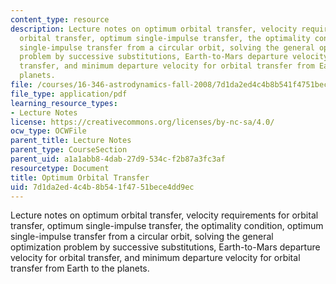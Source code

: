 ```yaml
---
content_type: resource
description: Lecture notes on optimum orbital transfer, velocity requirements for
  orbital transfer, optimum single-impulse transfer, the optimality condition, optimum
  single-impulse transfer from a circular orbit, solving the general optimization
  problem by successive substitutions, Earth-to-Mars departure velocity for orbital
  transfer, and minimum departure velocity for orbital transfer from Earth to the
  planets.
file: /courses/16-346-astrodynamics-fall-2008/7d1da2ed4c4b8b541f4751bece4dd9ec_lec_07.pdf
file_type: application/pdf
learning_resource_types:
- Lecture Notes
license: https://creativecommons.org/licenses/by-nc-sa/4.0/
ocw_type: OCWFile
parent_title: Lecture Notes
parent_type: CourseSection
parent_uid: a1a1abb8-4dab-27d9-534c-f2b87a3fc3af
resourcetype: Document
title: Optimum Orbital Transfer
uid: 7d1da2ed-4c4b-8b54-1f47-51bece4dd9ec
---
```

Lecture notes on optimum orbital transfer, velocity requirements for orbital transfer, optimum single-impulse transfer, the optimality condition, optimum single-impulse transfer from a circular orbit, solving the general optimization problem by successive substitutions, Earth-to-Mars departure velocity for orbital transfer, and minimum departure velocity for orbital transfer from Earth to the planets.